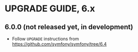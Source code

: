 # UPGRADE GUIDE, 6.x

## 6.0.0 (not released yet, in development)

* Follow `UPGRADE` instructions from https://github.com/symfony/symfony/tree/6.4
